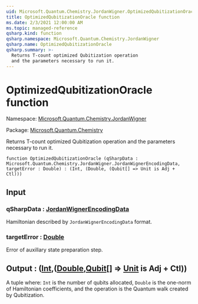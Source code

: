 ```yaml
---
uid: Microsoft.Quantum.Chemistry.JordanWigner.OptimizedQubitizationOracle
title: OptimizedQubitizationOracle function
ms.date: 2/3/2021 12:00:00 AM
ms.topic: managed-reference
qsharp.kind: function
qsharp.namespace: Microsoft.Quantum.Chemistry.JordanWigner
qsharp.name: OptimizedQubitizationOracle
qsharp.summary: >-
  Returns T-count optimized Qubitization operation
  and the parameters necessary to run it.
---
```


# OptimizedQubitizationOracle function

Namespace: [Microsoft.Quantum.Chemistry.JordanWigner](xref:Microsoft.Quantum.Chemistry.JordanWigner)

Package: [Microsoft.Quantum.Chemistry](https://nuget.org/packages/Microsoft.Quantum.Chemistry)


Returns T-count optimized Qubitization operationand the parameters necessary to run it.

```qsharp
function OptimizedQubitizationOracle (qSharpData : Microsoft.Quantum.Chemistry.JordanWigner.JordanWignerEncodingData, targetError : Double) : (Int, (Double, (Qubit[] => Unit is Adj + Ctl)))
```


## Input

### qSharpData : [JordanWignerEncodingData](xref:Microsoft.Quantum.Chemistry.JordanWigner.JordanWignerEncodingData)

Hamiltonian described by `JordanWignerEncodingData` format.


### targetError : [Double](xref:microsoft.quantum.lang-ref.double)

Error of auxillary state preparation step.



## Output : ([Int](xref:microsoft.quantum.lang-ref.int),([Double](xref:microsoft.quantum.lang-ref.double),[Qubit](xref:microsoft.quantum.lang-ref.qubit)[] => [Unit](xref:microsoft.quantum.lang-ref.unit)  is Adj + Ctl))

A tuple where: `Int` is the number of qubits allocated,`Double` is the one-norm of Hamiltonian coefficients, and the operationis the Quantum walk created by Qubitization.